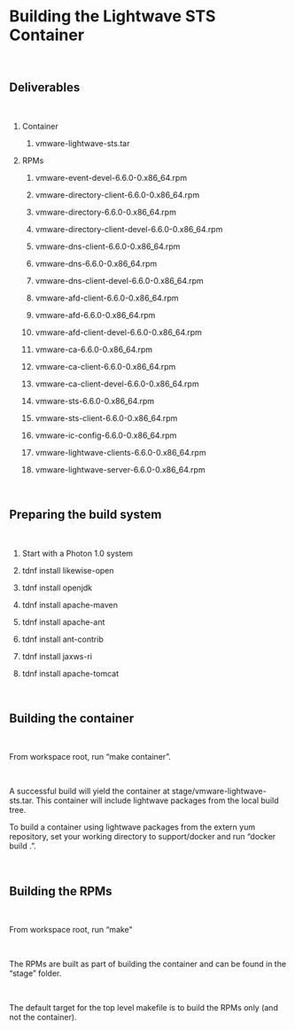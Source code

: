Building the Lightwave STS Container
====================================

 

Deliverables
------------

 

1.  Container

    1.  vmware-lightwave-sts.tar

2.  RPMs

    1.  vmware-event-devel-6.6.0-0.x86\_64.rpm

    2.  vmware-directory-client-6.6.0-0.x86\_64.rpm

    3.  vmware-directory-6.6.0-0.x86\_64.rpm

    4.  vmware-directory-client-devel-6.6.0-0.x86\_64.rpm

    5.  vmware-dns-client-6.6.0-0.x86\_64.rpm

    6.  vmware-dns-6.6.0-0.x86\_64.rpm

    7.  vmware-dns-client-devel-6.6.0-0.x86\_64.rpm

    8.  vmware-afd-client-6.6.0-0.x86\_64.rpm

    9.  vmware-afd-6.6.0-0.x86\_64.rpm

    10. vmware-afd-client-devel-6.6.0-0.x86\_64.rpm

    11. vmware-ca-6.6.0-0.x86\_64.rpm

    12. vmware-ca-client-6.6.0-0.x86\_64.rpm

    13. vmware-ca-client-devel-6.6.0-0.x86\_64.rpm

    14. vmware-sts-6.6.0-0.x86\_64.rpm

    15. vmware-sts-client-6.6.0-0.x86\_64.rpm

    16. vmware-ic-config-6.6.0-0.x86\_64.rpm

    17. vmware-lightwave-clients-6.6.0-0.x86\_64.rpm

    18. vmware-lightwave-server-6.6.0-0.x86\_64.rpm

 

Preparing the build system
--------------------------

 

1.  Start with a Photon 1.0 system

2.  tdnf install likewise-open

3.  tdnf install openjdk

4.  tdnf install apache-maven

5.  tdnf install apache-ant

6.  tdnf install ant-contrib

7.  tdnf install jaxws-ri

8. tdnf install apache-tomcat

 

Building the container
----------------------

 

From workspace root, run “make container”.

 

A successful build will yield the container at stage/vmware-lightwave-sts.tar.
This container will include lightwave packages from the local build tree.

To build a container using lightwave packages from the extern yum repository,
set your working directory to support/docker and run “docker build .”.

 

Building the RPMs
-----------------

 

From workspace root, run “make"

 

The RPMs are built as part of building the container and can be found in the
“stage” folder.

 

The default target for the top level makefile is to build the RPMs only (and not
the container).
